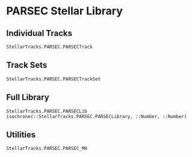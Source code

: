 # PARSEC Stellar Library

## Individual Tracks
```@docs
StellarTracks.PARSEC.PARSECTrack
```

## Track Sets
```@docs
StellarTracks.PARSEC.PARSECTrackSet
```

## Full Library
```@docs
StellarTracks.PARSEC.PARSECLib
isochrone(::StellarTracks.PARSEC.PARSECLibrary, ::Number, ::Number)
```

## Utilities
```@docs
StellarTracks.PARSEC.PARSEC_MH
```